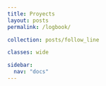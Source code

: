 ```yaml
---
title: Proyects
layout: posts
permalink: /logbook/

collection: posts/follow_line

classes: wide

sidebar:
  nav: "docs"
---
```

